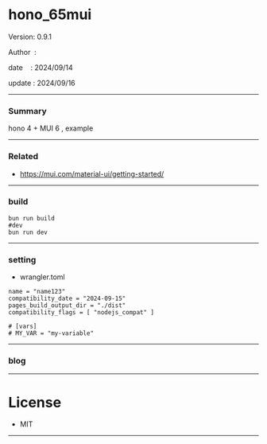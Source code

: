 ﻿# hono_65mui

 Version: 0.9.1

 Author  : 

 date    : 2024/09/14

 update  : 2024/09/16

***
### Summary

hono 4 + MUI 6 , example

***
### Related

* https://mui.com/material-ui/getting-started/

***
### build

```
bun run build
#dev
bun run dev
```

***
### setting
* wrangler.toml

```
name = "name123"
compatibility_date = "2024-09-15"
pages_build_output_dir = "./dist"
compatibility_flags = [ "nodejs_compat" ]

# [vars]
# MY_VAR = "my-variable"
```

***
### blog 

***
# License

* MIT

***

